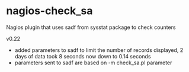 nagios-check_sa
===============

Nagios plugin that uses sadf from sysstat package to check counters

v0.22

* added parameters to sadf to limit the number of records displayed, 2 days of data took 8 seconds now down to 0.14 seconds
* parameters sent to sadf are based on -m check_sa.pl parameter

